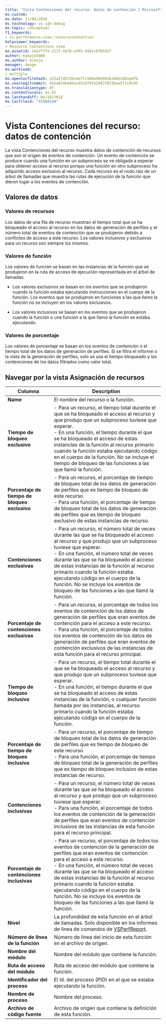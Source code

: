 ```yaml
---
title: 'Vista Contenciones del recurso: datos de contención | Microsoft Docs'
ms.custom: ''
ms.date: 11/04/2016
ms.technology: vs-ide-debug
ms.topic: conceptual
f1_keywords:
- vs.performance.view.resourcecontention
helpviewer_keywords:
- Resource Contentions view
ms.assetid: 14a7f774-211f-4ef8-af05-94d1c8f65d2f
author: mikejo5000
ms.author: mikejo
manager: douge
ms.workload:
- multiple
ms.openlocfilehash: e33a27d5f2b14effc9d8a90e903b34822d81edfb
ms.sourcegitcommit: 42ea834b446ac65c679fa1043f853bea5f1c9c95
ms.translationtype: HT
ms.contentlocale: es-ES
ms.lasthandoff: 04/19/2018
ms.locfileid: "31584144"
---
```

# <a name="resource-contentions-view---contention-data"></a>Vista Contenciones del recurso: datos de contención
La vista Contenciones del recurso muestra datos de contención de recursos que son el origen de eventos de contención. Un evento de contención se produce cuando una función en un subproceso se ve obligada a esperar para obtener acceso al recurso porque una función en otro subproceso ha adquirido acceso exclusivo al recurso. Cada recurso es el nodo raíz de un árbol de llamadas que muestra las rutas de ejecución de la función que dieron lugar a los eventos de contención.  
  
## <a name="data-values"></a>Valores de datos  
  
### <a name="resource-values"></a>Valores de recursos  
 Los datos de una fila de recurso muestran el tiempo total que se ha bloqueado el acceso al recurso en los datos de generación de perfiles y el número total de eventos de contención que se produjeron debido a conflictos de acceso a este recurso. Los valores inclusivos y exclusivos para un recurso son siempre los mismos.  
  
### <a name="function-values"></a>Valores de función  
 Los valores de función se basan en las instancias de la función que se produjeron en la ruta de acceso de ejecución representada en el árbol de llamadas.  
  
-   Los valores exclusivos se basan en los eventos que se produjeron cuando la función estaba ejecutando instrucciones en el cuerpo de la función. Los eventos que se produjeron en funciones a las que llamó la función no se incluyen en los valores exclusivos.  
  
-   Los valores inclusivos se basan en los eventos que se produjeron cuando la función o una función a la que llamó la función se estaba ejecutando.  
  
### <a name="percentage-values"></a>Valores de porcentaje  
 Los valores de porcentaje se basan en los eventos de contención o el tiempo total de los datos de generación de perfiles. Si se filtra el informe o la vista de la generación de perfiles, solo se usa el tiempo bloqueado y las contenciones de los datos filtrados como valor total.  
  
## <a name="navigating-the-resource-allocation-view"></a>Navegar por la vista Asignación de recursos  
  
|Columna|Description|  
|------------|-----------------|  
|**Name**|El nombre del recurso o la función.|  
|**Tiempo de bloqueo exclusivo**|-   Para un recurso, el tiempo total durante el que se ha bloqueado el acceso al recurso y que produjo que un subproceso tuviese que esperar.<br />-   En una función, el tiempo durante el que se ha bloqueado el acceso de estas instancias de la función al recurso primario cuando la función estaba ejecutando código en el cuerpo de la función. No se incluye el tiempo de bloqueo de las funciones a las que llamó la función.|  
|**Porcentaje de tiempo de bloqueo exclusivo**|-   Para un recurso, el porcentaje de tiempo de bloqueo total de los datos de generación de perfiles que es tiempo de bloqueo de este recurso<br />-   Para una función, el porcentaje de tiempo de bloqueo total de los datos de generación de perfiles que es tiempo de bloqueo exclusivo de estas instancias de recurso.|  
|**Contenciones exclusivas**|-   Para un recurso, el número total de veces durante las que se ha bloqueado el acceso al recurso y que produjo que un subproceso tuviese que esperar.<br />-   En una función, el número total de veces durante las que se ha bloqueado el acceso de estas instancias de la función al recurso primario cuando la función estaba ejecutando código en el cuerpo de la función. No se incluye los eventos de bloqueo de las funciones a las que llamó la función.|  
|**Porcentaje de contenciones exclusivas**|-   Para un recurso, el porcentaje de todos los eventos de contención de los datos de generación de perfiles que eran eventos de contención para el acceso a este recurso.<br />-   Para una función, el porcentaje de todos los eventos de contención de los datos de generación de perfiles que eran eventos de contención exclusivos de las instancias de esta función para el recurso principal.|  
|**Tiempo de bloqueo inclusivo**|-   Para un recurso, el tiempo total durante el que se ha bloqueado el acceso al recurso y que produjo que un subproceso tuviese que esperar.<br />-   En una función, el tiempo durante el que se ha bloqueado el acceso de estas instancias de la función, o cualquier función llamada por las instancias, al recurso primario cuando la función estaba ejecutando código en el cuerpo de la función.|  
|**Porcentaje de tiempo de bloqueo inclusivo**|-   Para un recurso, el porcentaje de tiempo de bloqueo total de los datos de generación de perfiles que es tiempo de bloqueo de este recurso<br />-   Para una función, el porcentaje de tiempo de bloqueo total de la generación de perfiles que es tiempo de bloqueo inclusivo de estas instancias de recurso.|  
|**Contenciones inclusivas**|-   Para un recurso, el número total de veces durante las que se ha bloqueado el acceso al recurso y que produjo que un subproceso tuviese que esperar.<br />-   Para una función, el porcentaje de todos los eventos de contención de la generación de perfiles que eran eventos de contención inclusivos de las instancias de esta función para el recurso principal.|  
|**Porcentaje de contenciones inclusivas**|-   Para un recurso, el porcentaje de todos los eventos de contención de la generación de perfiles que eran eventos de contención para el acceso a este recurso.<br />-   En una función, el número total de veces durante las que se ha bloqueado el acceso de estas instancias de la función al recurso primario cuando la función estaba ejecutando código en el cuerpo de la función. No se incluye los eventos de bloqueo de las funciones a las que llamó la función.|  
|**Nivel**|La profundidad de esta función en el árbol de llamadas. Solo disponible en los informes de línea de comandos de [VSPerfReport](../profiling/vsperfreport.md).|  
|**Número de línea de la función**|Número de línea del inicio de esta función en el archivo de origen.|  
|**Nombre del módulo**|Nombre del módulo que contiene la función.|  
|**Ruta de acceso del módulo**|Ruta de acceso del módulo que contiene la función.|  
|**Identificador del proceso**|El Id. del proceso (PID) en el que se estaba ejecutando la función.|  
|**Nombre de proceso**|Nombre del proceso.|  
|**Archivo de código fuente**|Archivo de origen que contiene la definición de esta función.|